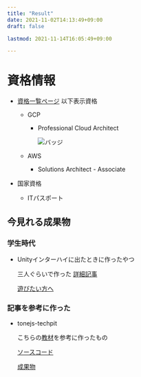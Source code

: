 ```yaml
---
title: "Result"
date: 2021-11-02T14:13:49+09:00
draft: false

lastmod: 2021-11-14T16:05:49+09:00

---
```

# 資格情報
* [資格一覧ページ](https://scq.io/cUNtmka) 以下表示資格
    * GCP 
        *  Professional Cloud Architect

            ![バッジ](https://api.accredible.com/v1/frontend/credential_website_embed_image/badge/37001867)
    * AWS
        * Solutions Architect - Associate
            
            <div data-iframe-width="150" data-iframe-height="270" data-share-badge-id="82716d23-3f38-440b-9286-3562e63edbe3" data-share-badge-host="https://www.credly.com"></div><script type="text/javascript" async src="//cdn.credly.com/assets/utilities/embed.js"></script>



* 国家資格
    * ITパスポート
## 今見れる成果物

### 学生時代
* Unityインターハイに出たときに作ったやつ

    三人ぐらいで作った
    [詳細記事](https://kawakawa.hatenablog.com/entry/2016/10/16/Unity%E3%82%A4%E3%83%B3%E3%82%BF%E3%83%BC%E3%83%8F%E3%82%A42016%E4%BA%88%E9%81%B8%E5%8F%82%E5%8A%A0%E8%A8%98)

    [遊びたい方へ](https://drive.google.com/open?id=0B-BqTsJYQqN5MWxDM3A0aGo4Vkk)

### 記事を参考に作った
* tonejs-techpit

    こちらの[教材](https://www.techpit.jp/courses/60)を参考に作ったもの

    [ソースコード](https://github.com/nakashimamasaya/tonejs-techpit)

    [成果物](https://nakashimamasaya.github.io/tonejs-techpit/)

